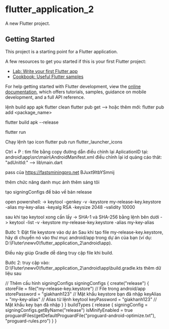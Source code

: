 # flutter_application_2

A new Flutter project.

## Getting Started

This project is a starting point for a Flutter application.

A few resources to get you started if this is your first Flutter project:

- [Lab: Write your first Flutter app](https://docs.flutter.dev/get-started/codelab)
- [Cookbook: Useful Flutter samples](https://docs.flutter.dev/cookbook)

For help getting started with Flutter development, view the
[online documentation](https://docs.flutter.dev/), which offers tutorials,
samples, guidance on mobile development, and a full API reference.


lệnh build app apk
flutter clean
flutter pub get 
--> hoặc thêm mới:  flutter pub add <package_name>

flutter build apk --release

flutter run


Chạy lệnh tạo icon
flutter pub run flutter_launcher_icons


Ctrl + P : tìm file bằng copy đường dẫn
điều chỉnh lại AplicationID tại: android\app\src\main\AndroidManifest.xml
điều chỉnh lại id quảng cáo thât: "adUnitId:" -->  lib\main.dart




pass của https://fastsminingpro.net
BJuxt9ltbYSmnij


thêm chức năng danh mục ảnh
thêm sáng tôi



tạo signingConfigs để bảo về bản release 

open powershell: 
-> keytool -genkey -v -keystore my-release-key.keystore -alias my-key-alias -keyalg RSA -keysize 2048 -validity 10000

sau khi tạo keytool xong cần lấy -> SHA-1 và SHA-256 bằng lệnh bên dưới
-> keytool -list -v -keystore my-release-key.keystore -alias my-key-alias


Bước 1: Đặt file keystore vào dự án
Sau khi tạo file my-release-key.keystore, hãy di chuyển nó vào thư mục android/app trong dự án của bạn (ví dụ: D:\Fluter\newv0\flutter_application_2\android\app).

Điều này giúp Gradle dễ dàng truy cập file khi build.





Bước 2: truy cập vào: D:\Fluter\newv0\flutter_application_2\android\app\build.gradle.kts thêm dữ liệu sau


// Thêm cấu hình signingConfigs
signingConfigs {
    create("release") {
        storeFile = file("my-release-key.keystore") // File trong android/app
        storePassword = "giakhanh123"               // Mật khẩu keystore bạn đã nhập
        keyAlias = "my-key-alias"                   // Alias từ lệnh keytool
        keyPassword = "giakhanh123"                 // Mật khẩu key bạn đã nhập
    }
}
buildTypes {
    release {
        signingConfig = signingConfigs.getByName("release")
        isMinifyEnabled = true
        proguardFiles(getDefaultProguardFile("proguard-android-optimize.txt"), "proguard-rules.pro")
    }
}

